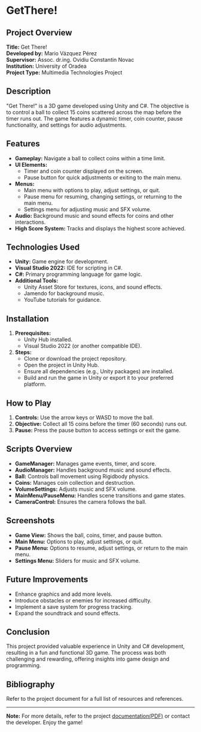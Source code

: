 # GetThere!

## Project Overview
**Title:** Get There!  
**Developed by:** Mario Vázquez Pérez  
**Supervisor:** Assoc. dr.ing. Ovidiu Constantin Novac  
**Institution:** University of Oradea  
**Project Type:** Multimedia Technologies Project  

## Description
"Get There!" is a 3D game developed using Unity and C#. The objective is to control a ball to collect 15 coins scattered across the map before the timer runs out. The game features a dynamic timer, coin counter, pause functionality, and settings for audio adjustments.

## Features
- **Gameplay:** Navigate a ball to collect coins within a time limit.
- **UI Elements:** 
  - Timer and coin counter displayed on the screen.
  - Pause button for quick adjustments or exiting to the main menu.
- **Menus:** 
  - Main menu with options to play, adjust settings, or quit.
  - Pause menu for resuming, changing settings, or returning to the main menu.
  - Settings menu for adjusting music and SFX volume.
- **Audio:** Background music and sound effects for coins and other interactions.
- **High Score System:** Tracks and displays the highest score achieved.

## Technologies Used
- **Unity:** Game engine for development.
- **Visual Studio 2022:** IDE for scripting in C#.
- **C#:** Primary programming language for game logic.
- **Additional Tools:** 
  - Unity Asset Store for textures, icons, and sound effects.
  - Jamendo for background music.
  - YouTube tutorials for guidance.

## Installation
1. **Prerequisites:**
   - Unity Hub installed.
   - Visual Studio 2022 (or another compatible IDE).
2. **Steps:**
   - Clone or download the project repository.
   - Open the project in Unity Hub.
   - Ensure all dependencies (e.g., Unity packages) are installed.
   - Build and run the game in Unity or export it to your preferred platform.

## How to Play
1. **Controls:** Use the arrow keys or WASD to move the ball.
2. **Objective:** Collect all 15 coins before the timer (60 seconds) runs out.
3. **Pause:** Press the pause button to access settings or exit the game.

## Scripts Overview
- **GameManager:** Manages game events, timer, and score.
- **AudioManager:** Handles background music and sound effects.
- **Ball:** Controls ball movement using Rigidbody physics.
- **Coins:** Manages coin collection and destruction.
- **VolumeSettings:** Adjusts music and SFX volume.
- **MainMenu/PauseMenu:** Handles scene transitions and game states.
- **CameraControl:** Ensures the camera follows the ball.

## Screenshots
- **Game View:** Shows the ball, coins, timer, and pause button.
- **Main Menu:** Options to play, adjust settings, or quit.
- **Pause Menu:** Options to resume, adjust settings, or return to the main menu.
- **Settings Menu:** Sliders for music and SFX volume.

## Future Improvements
- Enhance graphics and add more levels.
- Introduce obstacles or enemies for increased difficulty.
- Implement a save system for progress tracking.
- Expand the soundtrack and sound effects.

## Conclusion
This project provided valuable experience in Unity and C# development, resulting in a fun and functional 3D game. The process was both challenging and rewarding, offering insights into game design and programming.

## Bibliography
Refer to the project document for a full list of resources and references. 

---
**Note:** For more details, refer to the project [documentation(PDF)](./Get%20There!.pdf) or contact the developer. Enjoy the game!
